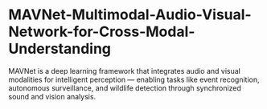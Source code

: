 # MAVNet-Multimodal-Audio-Visual-Network-for-Cross-Modal-Understanding
MAVNet is a deep learning framework that integrates audio and visual modalities for intelligent perception — enabling tasks like event recognition, autonomous surveillance, and wildlife detection through synchronized sound and vision analysis.
